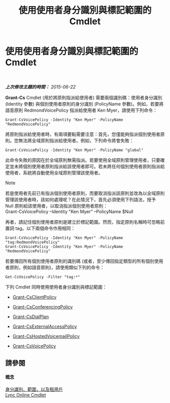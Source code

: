 ﻿---
title: 使用使用者身分識別與標記範圍的 Cmdlet
TOCTitle: 使用使用者身分識別與標記範圍的 Cmdlet
ms:assetid: 344a21b0-5301-4e77-853a-970bb1c11e1d
ms:mtpsurl: https://technet.microsoft.com/zh-tw/library/Dn362781(v=OCS.15)
ms:contentKeyID: 56269078
ms.date: 08/10/2015
mtps_version: v=OCS.15
ms.translationtype: HT
---

# 使用使用者身分識別與標記範圍的 Cmdlet

 

_**上次修改主題的時間：** 2015-06-22_

**Grant-Cs** Cmdlet (用於將原則指派給使用者) 需要兩個識別碼：使用者身分識別 (Identity 參數) 與個別使用者原則的身分識別 (PolicyName 參數)。例如，若要將語音原則 RedmondVoicePolicy 指派給使用者 Ken Myer，請使用下列命令：

    Grant-CsVoicePolicy -Identity "Ken Myer" -PolicyName "RedmondVoicePolicy"

將原則指派給使用者時，有兩項要點需要注意：首先，您僅能夠指派個別使用者原則。您無法將全域原則指派給使用者。例如，下列命令將會失敗：

    Grant-CsVoicePolicy -Identity "Ken Myer" -PolicyName "global"

此命令失敗的原因在於全域原則無需指派。若要使用全域原則管理使用者，只要確定並未將個別使用者原則指派給該使用者即可。若未將任何個別使用者原則指派給使用者，系統將自動使用全域原則管理該使用者。

> [!NOTE]
> 若是使用者先前已有指派個別使用者原則，而要取消指派該原則並改為以全域原則管理該使用者時，該如何處理呢？在此情況下，首先必須使用下列語法，授予 Null 原則給該使用者，以取消指派個別使用者原則：<br />
> Grant-CsVoicePolicy –Identity &quot;Ken Myer&quot; –PolicyName $Null


再者，請記住個別使用者原則是建立於標記範圍。然而，指定原則名稱時可忽略前置詞 tag。以下兩個命令作用相同：

    Grant-CsVoicePolicy -Identity "Ken Myer" -PolicyName "tag:RedmondVoicePolicy"
    Grant-CsVoicePolicy -Identity "Ken Myer" -PolicyName "RedmondVoicePolicy"

若要傳回所有個別使用者原則的識別碼 (或者，至少傳回指定類型的所有個別使用者原則，例如語音原則)，請使用類似下列的命令：

    Get-CsVoicePolicy -Filter "tag:*"

下列 Cmdlet 同時使用使用者身分識別與標記範圍：

  - [Grant-CsClientPolicy](https://docs.microsoft.com/en-us/powershell/module/skype/Grant-CsClientPolicy)

  - [Grant-CsConferencingPolicy](https://docs.microsoft.com/en-us/powershell/module/skype/Grant-CsConferencingPolicy)

  - [Grant-CsDialPlan](https://docs.microsoft.com/en-us/powershell/module/skype/Grant-CsDialPlan)

  - [Grant-CsExternalAccessPolicy](https://docs.microsoft.com/en-us/powershell/module/skype/Grant-CsExternalAccessPolicy)

  - [Grant-CsHostedVoicemailPolicy](https://docs.microsoft.com/en-us/powershell/module/skype/Grant-CsHostedVoicemailPolicy)

  - [Grant-CsVoicePolicy](https://docs.microsoft.com/en-us/powershell/module/skype/Grant-CsVoicePolicy)

## 請參閱

#### 概念

[身分識別、範圍，以及租用戶](identities-scopes-and-tenants-in-skype-for-business-online.md)  
[Lync Online Cmdlet](https://docs.microsoft.com/en-us/SkypeForBusiness/set-up-your-computer-for-windows-powershell/set-up-your-computer-for-windows-powershell)


